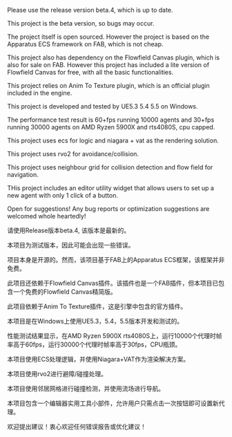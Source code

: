 Please use the release version beta.4, which is up to date.

This project is the beta version, so bugs may occur.

The project itself is open sourced. However the project is based on the Apparatus ECS framework on FAB, which is not cheap.

This project also has dependency on the Flowfield Canvas plugin, which is also for sale on FAB. However this project has included a lite version of Flowfield Canvas for free, with all the basic functionalities.

This project relies on Anim To Texture plugin, which is an official plugin included in the engine.

This project is developed and tested by UE5.3 5.4 5.5 on Windows.

The performance test result is 60+fps running 10000 agents and 30+fps running 30000 agents on AMD Ryzen 5900X and rts4080S, cpu capped.

This project uses ecs for logic and niagara + vat as the rendering solution.

This project uses rvo2 for avoidance/collision.

This project uses neighbour grid for collision detection and flow field for navigation.

THis project includes an editor utility widget that allows users to set up a new agent with only 1 click of a button.

Open for suggestions! Any bug reports or optimization suggestions are welcomed whole heartedly!

请使用Release版本beta.4, 该版本是最新的。

本项目为测试版本，因此可能会出现一些错误。

项目本身是开源的。然而，该项目基于FAB上的Apparatus ECS框架，该框架并非免费。

此项目还依赖于Flowfield Canvas插件。该插件也是一个FAB插件，但本项目已包含一个免费的Flowfield Canvas精简版。

此项目依赖于Anim To Texture插件，这是引擎中包含的官方插件。

本项目是在Windows上使用UE5.3，5.4，5.5版本开发和测试的。

性能测试结果显示，在AMD Ryzen 5900X rts4080S上，运行10000个代理时帧率高于60fps，运行30000个代理时帧率高于30fps，CPU瓶颈。

本项目使用ECS处理逻辑，并使用Niagara+VAT作为渲染解决方案。

本项目使用rvo2进行避障/碰撞处理。

本项目使用邻居网格进行碰撞检测，并使用流场进行导航。

本项目包含一个编辑器实用工具小部件，允许用户只需点击一次按钮即可设置新代理。

欢迎提出建议！衷心欢迎任何错误报告或优化建议！

